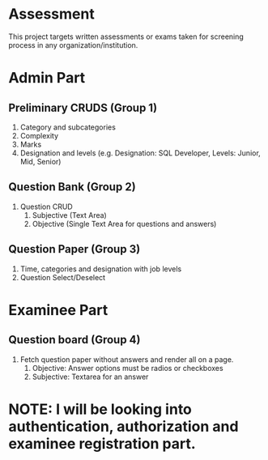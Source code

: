 # Assessment
This project targets written assessments or exams taken for screening process in any organization/institution.

# Admin Part
## Preliminary CRUDS (Group 1)
1. Category and subcategories
1. Complexity
1. Marks
1. Designation and levels (e.g. Designation: SQL Developer, Levels: Junior, Mid, Senior)
## Question Bank (Group 2)
1. Question CRUD
   1. Subjective (Text Area)
   1. Objective (Single Text Area for questions and answers)
## Question Paper (Group 3)
1. Time, categories and designation with job levels
1. Question Select/Deselect

# Examinee Part
## Question board (Group 4)
1. Fetch question paper without answers and render all on a page.
   1. Objective: Answer options must be radios or checkboxes
   1. Subjective: Textarea for an answer

# NOTE: I will be looking into authentication, authorization and examinee registration part.
